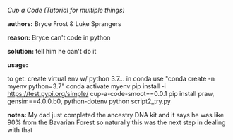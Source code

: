 _Cup a Code (Tutorial for multiple things)_

**authors:** Bryce Frost & Luke Sprangers

**reason:** Bryce can't code in python

**solution:** tell him he can't do it


**usage:** 

to get: 
    create virtual env w/ python 3.7... in conda use "conda create -n myenv python=3.7"
    conda activate myenv
    pip install -i https://test.pypi.org/simple/ cup-a-code-smoot==0.0.1
    pip install praw, gensim==4.0.0.b0, python-dotenv
    python script2_try.py

**notes:**
    My dad just completed the ancestry DNA kit and it says he was like 90% from the Bavarian Forest so naturally this was the next step in dealing with that